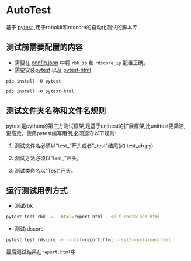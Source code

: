 # AutoTest

基于 [pytest](https://docs.pytest.org/en/7.1.x/index.html) ,用于robokit和rdscore的自动化测试的脚本库

## 测试前需要配置的内容

- 需要在 [config.json](config.json) 中将 `rbk_ip` 和 `rdscore_ip` 配置正确。
- 需要安装[pytest](https://docs.pytest.org/en/7.1.x/index.html) 以及 [pytest-html](https://pytest-html.readthedocs.io/en/latest/index.html)
```
pip install -U pytest
```

```
pip install -U pytest-html
```

## 测试文件夹名称和文件名规则

pytest是python的第三方测试框架,是基于unittest的扩展框架,比unittest更简洁,更高效。使用pytest编写用例,必须遵守以下规则:

1. 测试文件名必须以“test_”开头或者"_test"结尾(如:test_ab.py)

2. 测试方法必须以“test_”开头。

3. 测试类命名以"Test"开头。

## 运行测试用例方式
- 测试rbk
```bash
pytest test_rbk -v --html=report.html --self-contained-html
```
- 测试rdscore
```bash
pytest test_rdscore -v --html=report.html --self-contained-html
```
最后测试结果在`report.html`中
